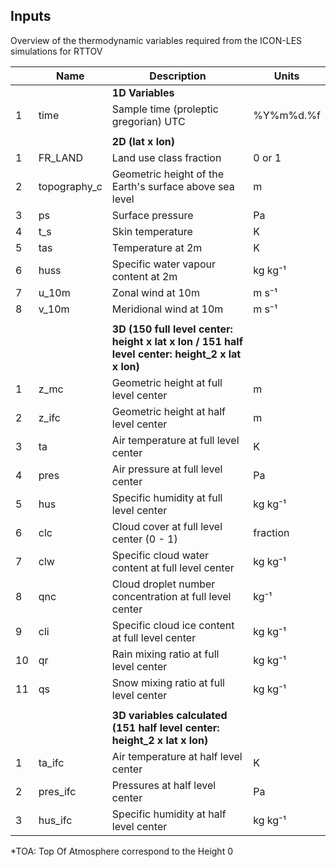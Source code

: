 ## Inputs 
 Overview of the thermodynamic variables required from the ICON-LES simulations for RTTOV

|    | Name         | Description                                                                                  | Units     |
|----|--------------|----------------------------------------------------------------------------------------------|-----------|
|    |              | **1D Variables**                                                                             |           |
| 1  | time         | Sample time (proleptic gregorian) UTC                                                        | %Y%m%d.%f |
|    |              |                                                                                              |           | 
|    |              | **2D (lat x lon)**                                                                           |           |
| 1  | FR_LAND      | Land use class fraction                                                                      | 0 or 1    |
| 2  | topography_c | Geometric height of the Earth's surface above sea level                                      | m         |
| 3  | ps           | Surface pressure                                                                             | Pa        |
| 4  | t_s          | Skin temperature                                                                             | K         |
| 5  | tas          | Temperature at 2m                                                                            | K         |
| 6  | huss         | Specific water vapour content at 2m                                                          | kg kg⁻¹   |
| 7  | u_10m        | Zonal wind at 10m                                                                            | m s⁻¹     |
| 8  | v_10m        | Meridional wind at 10m                                                                       | m s⁻¹     |
|    |              |                                                                                              |           |
|    |              | **3D (150 full level center: height x lat x lon / 151 half level center: height_2 x lat x lon)** |           |
| 1  | z_mc         | Geometric height at full level center                                                        | m         |
| 2  | z_ifc        | Geometric height at half level center                                                        | m         |
| 3  | ta           | Air temperature at full level center                                                         | K         |
| 4  | pres         | Air pressure at full level center                                                            | Pa        |
| 5  | hus          | Specific humidity at full level center                                                       | kg kg⁻¹   |
| 6  | clc          | Cloud cover at full level center (0 - 1)                                                     | fraction  |
| 7  | clw          | Specific cloud water content at full level center                                            | kg kg⁻¹   |
| 8  | qnc          | Cloud droplet number concentration at full level center                                      | kg⁻¹      |
| 9  | cli          | Specific cloud ice content at full level center                                              | kg kg⁻¹   |
| 10 | qr           | Rain mixing ratio at full level center                                                       | kg kg⁻¹   |
| 11 | qs           | Snow mixing ratio at full level center                                                       | kg kg⁻¹   |
|    |              |                                                                                              |           |
|    |              | **3D variables calculated (151 half level center: height_2 x lat x lon)**                    |           |
| 1  | ta_ifc       | Air temperature at half level center                                                         | K         |
| 2  | pres_ifc     | Pressures at half level center                                                               | Pa        |
| 3  | hus_ifc      | Specific humidity at half level center                                                       | kg kg⁻¹   |


*TOA: Top Of Atmosphere correspond to the Height 0

